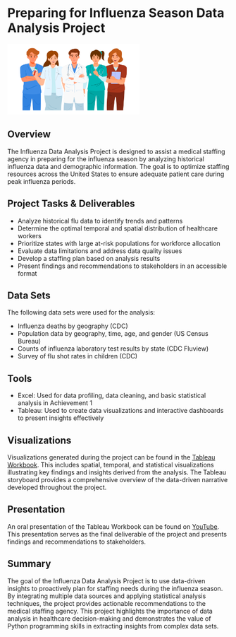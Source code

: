 # Preparing for Influenza Season Data Analysis Project
<img src="Hospital_staff.png" alt="Staff image" style="width:300px;height:160px;">

## Overview
The Influenza Data Analysis Project is designed to assist a medical staffing agency in preparing for the influenza season by analyzing historical influenza data and demographic information. The goal is to optimize staffing resources across the United States to ensure adequate patient care during peak influenza periods.

## Project Tasks & Deliverables
* Analyze historical flu data to identify trends and patterns
* Determine the optimal temporal and spatial distribution of healthcare workers
* Prioritize states with large at-risk populations for workforce allocation
* Evaluate data limitations and address data quality issues
* Develop a staffing plan based on analysis results
* Present findings and recommendations to stakeholders in an accessible format

## Data Sets
The following data sets were used for the analysis:
* Influenza deaths by geography (CDC)
* Population data by geography, time, age, and gender (US Census Bureau)
* Counts of influenza laboratory test results by state (CDC Fluview)
* Survey of flu shot rates in children (CDC)

## Tools
* Excel: Used for data profiling, data cleaning, and basic statistical analysis in Achievement 1
* Tableau: Used to create data visualizations and interactive dashboards to present insights effectively

## Visualizations
Visualizations generated during the project can be found in the [Tableau Workbook](https://public.tableau.com/app/profile/sarah.tischer/viz/2_9_Storytelling_with_Data_Presentations/Preparingfor2018InfluenzaSeason). This includes spatial, temporal, and statistical visualizations illustrating key findings and insights derived from the analysis. The Tableau storyboard provides a comprehensive overview of the data-driven narrative developed throughout the project.

## Presentation
An oral presentation of the Tableau Workbook can be found on [YouTube](https://www.youtube.com/watch?v=fSmHvWc_vRg). This presentation serves as the final deliverable of the project and presents findings and recommendations to stakeholders.

## Summary
The goal of the Influenza Data Analysis Project is to use data-driven insights to proactively plan for staffing needs during the influenza season. By integrating multiple data sources and applying statistical analysis techniques, the project provides actionable recommendations to the medical staffing agency. This project highlights the importance of data analysis in healthcare decision-making and demonstrates the value of Python programming skills in extracting insights from complex data sets.
